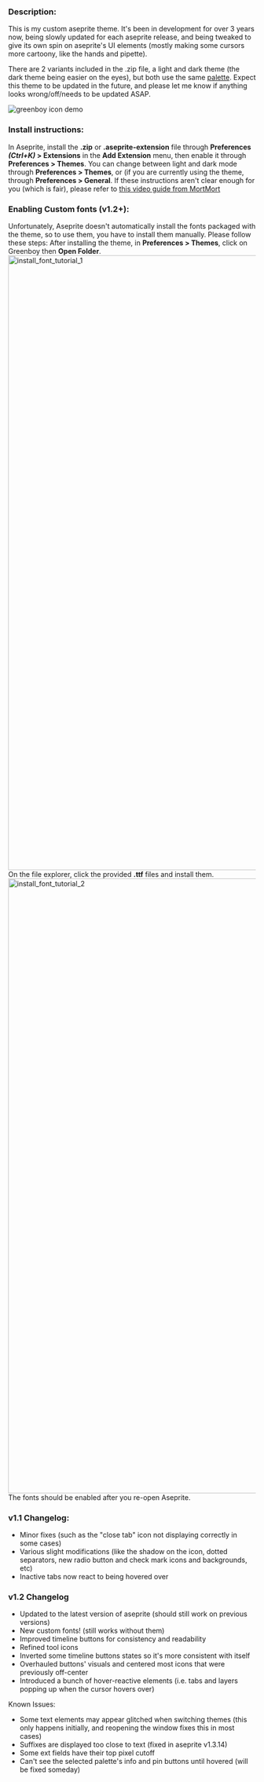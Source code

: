 ### **Description:**

This is my custom aseprite theme. It's been in development for over 3 years now, being slowly updated for each aseprite release, and being tweaked to give its  own spin on aseprite's UI elements (mostly making some cursors more cartoony, like the hands and pipette).

There are 2 variants included in the .zip file, a light and dark theme (the dark theme being easier on the eyes), but both use the same [palette](https://lospec.com/palette-list/sweet-guarana).
Expect this theme to be updated in the future, and please let me know if anything looks wrong/off/needs to be updated ASAP.

![greenboy icon demo](https://github.com/user-attachments/assets/32bb6b86-8f62-4cb6-a1be-ea2480f5b282)




### **Install instructions:**
In Aseprite, install the **.zip** or **.aseprite-extension** file through **Preferences _(Ctrl+K)_ > Extensions** in the **Add Extension** menu, then enable it through **Preferences > Themes**.
You can change between light and dark mode through **Preferences > Themes**, or (if you are currently using the theme, through **Preferences > General**.
If these instructions aren't clear enough for you (which is fair), please refer to [this video guide from MortMort](https://www.youtube.com/watch?v=soKlLqL9eLY)
### **Enabling Custom fonts (v1.2+):**
Unfortunately, Aseprite doesn't automatically install the fonts packaged with the theme, so to use them, you have to install them manually. Please follow these steps:
After installing the theme, in **Preferences > Themes**, click on Greenboy then **Open Folder**.
<img width="1700" height="1252" alt="install_font_tutorial_1" src="https://github.com/user-attachments/assets/1167bfe2-d58d-4c23-8eb2-730c57248f95" />
On the file explorer, click the provided **.ttf** files and install them.
<img width="1880" height="1252" alt="install_font_tutorial_2" src="https://github.com/user-attachments/assets/33e8e945-0b9c-48b9-8a43-e75d595a5410" />
The fonts should be enabled after you re-open Aseprite.


### **v1.1 Changelog:**
- Minor fixes (such as the "close tab" icon not displaying correctly in some cases)
- Various slight modifications (like the shadow on the icon, dotted separators, new radio button and check mark icons and backgrounds, etc)
- Inactive tabs now react to being hovered over

### **v1.2 Changelog**
- Updated to the latest version of aseprite (should still work on previous versions)
- New custom fonts! (still works without them)
- Improved timeline buttons for consistency and readability
- Refined tool icons
- Inverted some timeline buttons states so it's more consistent with itself
- Overhauled buttons' visuals and centered most icons that were previously off-center
- Introduced a bunch of hover-reactive elements (i.e. tabs and layers popping up when the cursor hovers over)

Known Issues:
- Some text elements may appear glitched when switching themes (this only happens initially, and reopening the window fixes this in most cases)
- Suffixes are displayed too close to text (fixed in aseprite v1.3.14)
- Some ext fields have their top pixel cutoff
- Can't see the selected palette's info and pin buttons until hovered (will be fixed someday)
